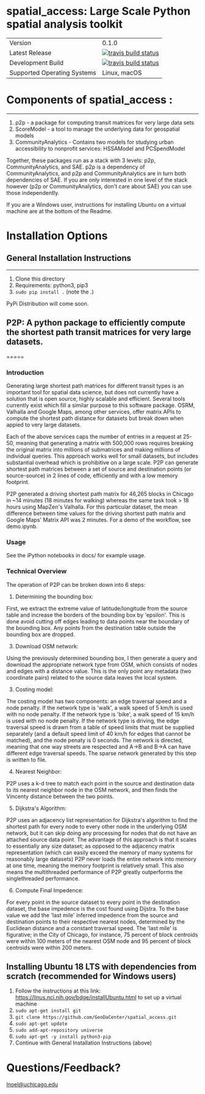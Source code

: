 

# spatial_access: Large Scale Python spatial analysis toolkit

<table>
<tr>
  <td>Version</td>
  <td>
    0.1.0
  </td>
</tr>    
<tr>
  <td>Latest Release</td>
  <td>
    <a href="https://travis-ci.org/GeoDaCenter/spatial_access">
    <img src="https://travis-ci.org/GeoDaCenter/spatial_access.svg?branch=master" alt="travis build status" />
  </td>
</tr>
<tr>
  <td>Development Build</td>
  <td>
    <a href="https://travis-ci.org/GeoDaCenter/spatial_access">
    <img src="https://travis-ci.org/GeoDaCenter/spatial_access.svg?branch=dev_logan" alt="travis build status" 
    </td>
</tr>
<tr>
  <td>Supported Operating Systems</td>
  <td>
       Linux, macOS
  </td>
</tr>
</table>


# Components of spatial_access :
----
1. p2p - a package for computing transit matrices for very large data sets
2. ScoreModel - a tool to manage the underlying data for geospatial models
3. CommunityAnalytics - Contains two models for studying urban accessibility to nonprofit services: HSSAModel and PCSpendModel

Together, these packages run as a stack with 3 levels: p2p, CommunityAnalytics, and SAE. p2p is a dependency of CommunityAnalytics, and p2p and CommunityAnalytics are in turn both dependencies of SAE. If you are only interested in one level of the stack however (p2p or CommunityAnalytics, don't care about SAE) you can use those independently.

If you are a Windows user, instructions for installing Ubuntu on a virtual machine are at the bottom of the Readme.

# Installation Options

## General Installation Instructions
----
1. Clone this directory
2. Requirements: python3, pip3
3. `sudo pip install .` (note the .)

PyPi Distribution will come soon.


## P2P: A python package to efficiently compute the shortest path transit matrices for very large datasets.

=====

### Introduction

Generating large shortest path matrices for different transit types is an important tool for spatial data science, but does not currently have a solution that is open source, highly scalable and efficient. Several tools currently exist which fill a similar purpose to this software package. OSRM, Valhalla and Google Maps, among other services, offer matrix APIs to compute the shortest path distance for datasets but break down when appied to very large datasets.

Each of the above services caps the number of entries in a request at 25-50, meaning that generating a matrix with 500,000 rows requires breaking the original matrix into millions of submatrices and making millions of individual queries. This approach works well for small datasets, but includes substantial overhead which is prohibitive on a large scale. P2P can generate shortest path matrices between a set of source and destination points (or source-source) in 2 lines of code, efficiently and with a low memory footprint.

P2P generated a driving shortest path matrix for 46,265 blocks in Chicago in ~14 minutes (18 minutes for walking) whereas the same task took > 18 hours using MapZen's Valhalla. For this particular dataset, the mean difference between time values for the driving shortest path matrix and Google Maps' Matrix API was 2 minutes. For a demo of the workflow, see demo.ipynb.


### Usage

See the iPython notebooks in docs/ for example usage.

### Technical Overview

The operation of P2P can be broken down into 6 steps:

1. Determining the bounding box:

First, we extract the extreme value of latitude/longitude from the source table and increase the borders of the bounding box by 'epsilon'. This is done avoid cutting off edges leading to data points near the boundary of the bounding box. Any points from the destination table outside the bounding box are dropped.

3. Download OSM network:

Using the previously determined bounding box, I then generate a query and download the appropriate network type from OSM, which consists of nodes and edges with a distance value. This is the only point any metadata (two coordinate pairs) related to the source data leaves the local system. 

3. Costing model:

The costing model has two components: an edge traversal speed and a node penalty. If the network type is 'walk', a walk speed of 5 km/h is used with no node penalty. If the network type is 'bike', a walk speed of 15 km/h is used with no node penalty. If the network type is driving, the edge traversal speed is drawn from a table of speed limits that must be supplied separately (and a default speed limit of 40 km/h for edges that cannot be matched), and the node penaty is 0 seconds. The network is directed, meaning that one way streets are respected and A->B and B->A can have different edge traversal speeds. The sparse network generated by this step is written to file.

4. Nearest Neighbor:

P2P uses a k-d tree to match each point in the source and destination data to its nearest neighbor node in the OSM network, and then finds the Vincenty distance between the two points.

5. Dijkstra's Algorithm:

P2P uses an adjacency list representation for Dijkstra's algorithm to find the shortest path for every node to every other node in the underlying OSM network, but it can skip doing any processing for nodes that do not have an attached source data point. The advantage of this approach is that it scales to essentially any size dataset; as opposed to the adjacency matrix representation (which can easily exceed the memory of many systems for reasonably large datasets) P2P never loads the entire network into memory at one time, meaning the memory footprint is relatively small. This also means the multithreaded performance of P2P greatly outperforms the singlethreaded performance. 

6. Compute Final Impedence:

For every point in the source dataset to every point in the destination dataset, the base impedence is the cost found using Dijstra. To the base value we add the 'last mile' inferred impedence from the source and destination points to their respective nearest nodes, determined by the Euclidean distance and a constant traversal speed. The 'last mile' is figurative; in the City of Chicago, for instance, 75 percent of block centroids were within 100 meters of the nearest OSM node and 95 percent of block centroids were within 200 meters.


## Installing Ubuntu 18 LTS with dependencies from scratch (recommended for Windows users)

1. Follow the instructions at this link: https://linus.nci.nih.gov/bdge/installUbuntu.html to set up a virtual machine
2. `sudo apt-get install git`
3. `git clone https://github.com/GeoDaCenter/spatial_access.git`
4. `sudo apt-get update`
5. `sudo add-apt-repository universe`
6. `sudo apt-get -y install python3-pip`
7. Continue with General Installation Instructions (above)

# Questions/Feedback?

lnoel@uchicago.edu
